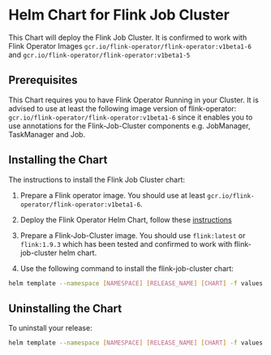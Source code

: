 # Helm Chart for Flink Job Cluster

This Chart will deploy the Flink Job Cluster.
It is confirmed to work with Flink Operator Images ```gcr.io/flink-operator/flink-operator:v1beta1-6``` and ```gcr.io/flink-operator/flink-operator:v1beta1-5```


## Prerequisites

This Chart requires you to have Flink Operator Running in your Cluster.
It is advised to use at least the following image version of flink-operator: ```gcr.io/flink-operator/flink-operator:v1beta1-6```
since it enables you to use annotations for the Flink-Job-Cluster components e.g. JobManager, TaskManager and Job.

## Installing the Chart

The instructions to install the Flink Job Cluster chart:

1. Prepare a Flink operator image. You should use at least ```gcr.io/flink-operator/flink-operator:v1beta1-6```.

2. Deploy the Flink Operator Helm Chart, follow these [instructions](https://github.com/GoogleCloudPlatform/flink-on-k8s-operator/tree/master/helm-chart/flink-operator)

3. Prepare a Flink-Job-Cluster image. You should use ```flink:latest``` or ```flink:1.9.3``` which has been tested and confirmed to work with flink-job-cluster helm chart.

3. Use the following command to install the flink-job-cluster chart:

  ```bash
  helm template --namespace [NAMESPACE] [RELEASE_NAME] [CHART] -f values.yaml |kubectl apply -f -
  ```

## Uninstalling the Chart

To uninstall your release:

  ```bash
  helm template --namespace [NAMESPACE] [RELEASE_NAME] [CHART] -f values.yaml |kubectl delete -f -
  ```

